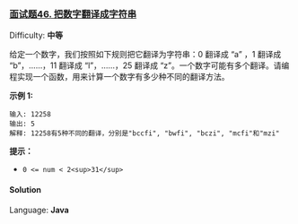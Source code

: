 ### [面试题46\. 把数字翻译成字符串](https://leetcode-cn.com/problems/ba-shu-zi-fan-yi-cheng-zi-fu-chuan-lcof/)

Difficulty: **中等**


给定一个数字，我们按照如下规则把它翻译为字符串：0 翻译成 “a” ，1 翻译成 “b”，……，11 翻译成 “l”，……，25 翻译成 “z”。一个数字可能有多个翻译。请编程实现一个函数，用来计算一个数字有多少种不同的翻译方法。

**示例 1:**

```
输入: 12258
输出: 5
解释: 12258有5种不同的翻译，分别是"bccfi", "bwfi", "bczi", "mcfi"和"mzi"
```

**提示：**

*   `0 <= num < 2<sup>31</sup>`


#### Solution

Language: **Java**

```java
​
```